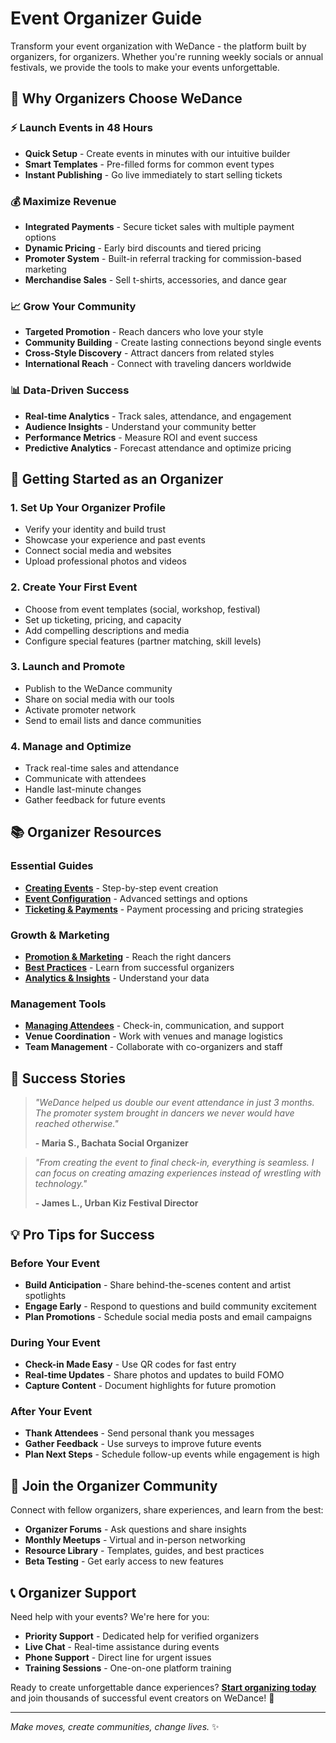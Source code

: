 # Event Organizer Guide

Transform your event organization with WeDance - the platform built by organizers, for organizers. Whether you're running weekly socials or annual festivals, we provide the tools to make your events unforgettable.

## 🎪 Why Organizers Choose WeDance

### ⚡ Launch Events in 48 Hours

- **Quick Setup** - Create events in minutes with our intuitive builder
- **Smart Templates** - Pre-filled forms for common event types
- **Instant Publishing** - Go live immediately to start selling tickets

### 💰 Maximize Revenue

- **Integrated Payments** - Secure ticket sales with multiple payment options
- **Dynamic Pricing** - Early bird discounts and tiered pricing
- **Promoter System** - Built-in referral tracking for commission-based marketing
- **Merchandise Sales** - Sell t-shirts, accessories, and dance gear

### 📈 Grow Your Community

- **Targeted Promotion** - Reach dancers who love your style
- **Community Building** - Create lasting connections beyond single events
- **Cross-Style Discovery** - Attract dancers from related styles
- **International Reach** - Connect with traveling dancers worldwide

### 📊 Data-Driven Success

- **Real-time Analytics** - Track sales, attendance, and engagement
- **Audience Insights** - Understand your community better
- **Performance Metrics** - Measure ROI and event success
- **Predictive Analytics** - Forecast attendance and optimize pricing

## 🚀 Getting Started as an Organizer

### 1. Set Up Your Organizer Profile

- Verify your identity and build trust
- Showcase your experience and past events
- Connect social media and websites
- Upload professional photos and videos

### 2. Create Your First Event

- Choose from event templates (social, workshop, festival)
- Set up ticketing, pricing, and capacity
- Add compelling descriptions and media
- Configure special features (partner matching, skill levels)

### 3. Launch and Promote

- Publish to the WeDance community
- Share on social media with our tools
- Activate promoter network
- Send to email lists and dance communities

### 4. Manage and Optimize

- Track real-time sales and attendance
- Communicate with attendees
- Handle last-minute changes
- Gather feedback for future events

## 📚 Organizer Resources

### Essential Guides

- **[Creating Events](/user-docs/organizers/creating-events)** - Step-by-step event creation
- **[Event Configuration](/user-docs/organizers/configuration)** - Advanced settings and options
- **[Ticketing & Payments](/user-docs/organizers/ticketing)** - Payment processing and pricing strategies

### Growth & Marketing

- **[Promotion & Marketing](/user-docs/organizers/promotion)** - Reach the right dancers
- **[Best Practices](/user-docs/organizers/best-practices)** - Learn from successful organizers
- **[Analytics & Insights](/user-docs/organizers/analytics)** - Understand your data

### Management Tools

- **[Managing Attendees](/user-docs/organizers/attendees)** - Check-in, communication, and support
- **Venue Coordination** - Work with venues and manage logistics
- **Team Management** - Collaborate with co-organizers and staff

## 🌟 Success Stories

> _"WeDance helped us double our event attendance in just 3 months. The promoter system brought in dancers we never would have reached otherwise."_
>
> **- Maria S., Bachata Social Organizer**

> _"From creating the event to final check-in, everything is seamless. I can focus on creating amazing experiences instead of wrestling with technology."_
>
> **- James L., Urban Kiz Festival Director**

## 💡 Pro Tips for Success

### Before Your Event

- **Build Anticipation** - Share behind-the-scenes content and artist spotlights
- **Engage Early** - Respond to questions and build community excitement
- **Plan Promotions** - Schedule social media posts and email campaigns

### During Your Event

- **Check-in Made Easy** - Use QR codes for fast entry
- **Real-time Updates** - Share photos and updates to build FOMO
- **Capture Content** - Document highlights for future promotion

### After Your Event

- **Thank Attendees** - Send personal thank you messages
- **Gather Feedback** - Use surveys to improve future events
- **Plan Next Steps** - Schedule follow-up events while engagement is high

## 🤝 Join the Organizer Community

Connect with fellow organizers, share experiences, and learn from the best:

- **Organizer Forums** - Ask questions and share insights
- **Monthly Meetups** - Virtual and in-person networking
- **Resource Library** - Templates, guides, and best practices
- **Beta Testing** - Get early access to new features

## 📞 Organizer Support

Need help with your events? We're here for you:

- **Priority Support** - Dedicated help for verified organizers
- **Live Chat** - Real-time assistance during events
- **Phone Support** - Direct line for urgent issues
- **Training Sessions** - One-on-one platform training

Ready to create unforgettable dance experiences? **[Start organizing today](/user-docs/organizers/creating-events)** and join thousands of successful event creators on WeDance! 🎉

---

_Make moves, create communities, change lives._ ✨
